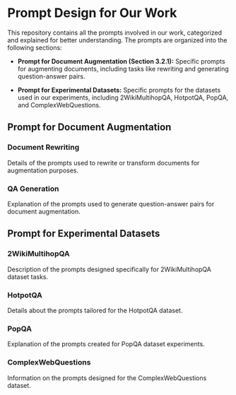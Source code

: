 # Prompt Design for Our Work

This repository contains all the prompts involved in our work, categorized and explained for better understanding. The prompts are organized into the following sections:

- **Prompt for Document Augmentation (Section 3.2.1):**
  Specific prompts for augmenting documents, including tasks like rewriting and generating question-answer pairs.



- **Prompt for Experimental Datasets:**
  Specific prompts for the datasets used in our experiments, including 2WikiMultihopQA, HotpotQA, PopQA, and ComplexWebQuestions.





## Prompt for Document Augmentation

### Document Rewriting
Details of the prompts used to rewrite or transform documents for augmentation purposes.





### QA Generation
Explanation of the prompts used to generate question-answer pairs for document augmentation.





## Prompt for Experimental Datasets

### 2WikiMultihopQA
Description of the prompts designed specifically for 2WikiMultihopQA dataset tasks.



### HotpotQA
Details about the prompts tailored for the HotpotQA dataset.



### PopQA
Explanation of the prompts created for PopQA dataset experiments.



### ComplexWebQuestions
Information on the prompts designed for the ComplexWebQuestions dataset.
